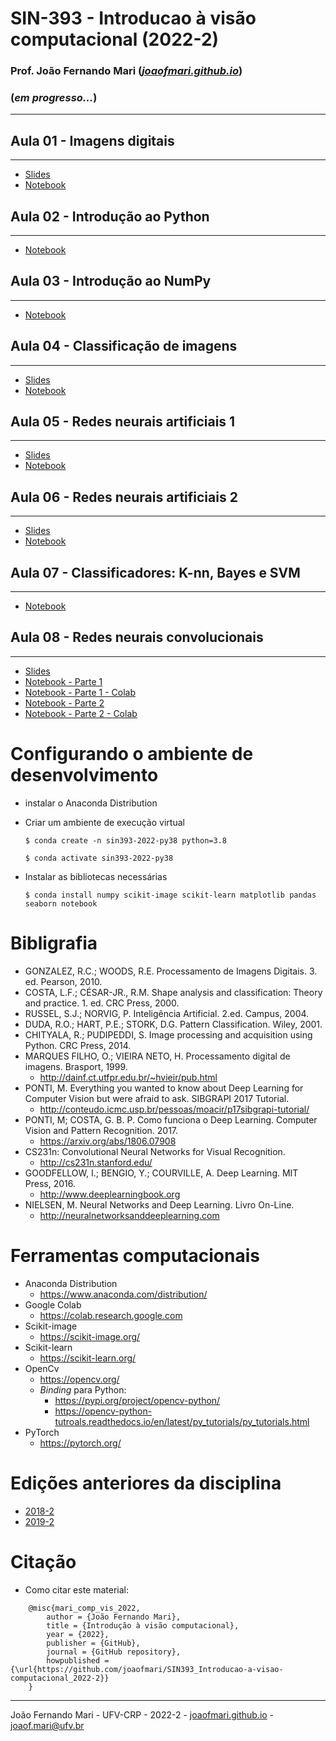 # SIN-393 - Introducao à visão computacional (2022-2)

### Prof. João Fernando Mari ([*joaofmari.github.io*](https://joaofmari.github.io/))
### (*em progresso...*)
---

## Aula 01 - Imagens digitais
---
* [Slides](/slides/Aula01.ImagensDigitais.(2022-2).pdf)
* [Notebook](/notebooks/Aula%2001%20-%20Imagens%20digitais.ipynb)

## Aula 02 - Introdução ao Python
---
* [Notebook](https://github.com/joaofmari/SIN393_Introducao-a-visao-computacional_2022-2/blob/main/notebooks/Aula%2002%20-%20Introdu%C3%A7%C3%A3o%20ao%20Python.ipynb)

## Aula 03 - Introdução ao NumPy
---
* [Notebook](https://github.com/joaofmari/SIN393_Introducao-a-visao-computacional_2022-2/blob/main/notebooks/Aula%2003%20-%20Introdu%C3%A7%C3%A3o%20ao%20NumPy.ipynb)

## Aula 04 - Classificação de imagens
---
* [Slides](/slides/Aula04.ClassificacaoDeImagens.(2022-2).pdf)
* [Notebook](https://github.com/joaofmari/SIN393_Introducao-a-visao-computacional_2022-2/blob/main/notebooks/Aula%2004%20-%20Classifica%C3%A7%C3%A3o%20de%20imagens.ipynb)

## Aula 05 - Redes neurais artificiais 1
---
* [Slides](/slides/Aula05.RedesNeuraisArtificiais.1.(2022-2).pdf)
* [Notebook](https://github.com/joaofmari/SIN393_Introducao-a-visao-computacional_2022-2/blob/main/notebooks/Aula%2005%20-%20Redes%20Neurais%20Artificiais%201.ipynb)

## Aula 06 - Redes neurais artificiais 2
---
* [Slides](/slides/Aula06.RedesNeuraisArtificiais.2.(2022-2).pdf)
* [Notebook](https://github.com/joaofmari/SIN393_Introducao-a-visao-computacional_2022-2/blob/main/notebooks/Aula%2006%20-%20Redes%20Neurais%20Artificiais%202.ipynb)

## Aula 07 - Classificadores: K-nn, Bayes e SVM
---
* [Notebook](https://github.com/joaofmari/SIN393_Introducao-a-visao-computacional_2022-2/blob/main/notebooks/Aula%2007%20-%20Classificadores%20K-NN%2C%20Bayes%20e%20SVM.ipynb)

## Aula 08 - Redes neurais convolucionais
---
* [Slides](/slides/Aula08.RedesNeuraisConvolucionais.(2022-2).pdf)
* [Notebook - Parte 1](https://github.com/joaofmari/SIN393_Introducao-a-visao-computacional_2022-2/blob/main/notebooks/Aula%2008%20-%20Redes%20Neurais%20Convolucionais%20(Parte%201).ipynb)
* [Notebook - Parte 1 - Colab](https://colab.research.google.com/drive/1jlgl6d03pyJeG2WGiVwUtnTmyu0w6Evi?usp=sharing)
* [Notebook - Parte 2](https://github.com/joaofmari/SIN393_Introducao-a-visao-computacional_2022-2/blob/main/notebooks/Aula%2008%20-%20Redes%20Neurais%20Convolucionais%20(Parte%202).ipynb)
* [Notebook - Parte 2 - Colab](https://colab.research.google.com/drive/1PjQlQMFNMJNn9HuK3YgK4xqcd200PnsG?usp=sharing)



# Configurando o ambiente de desenvolvimento

* instalar o Anaconda Distribution

* Criar um ambiente de execução virtual
    
    ```$ conda create -n sin393-2022-py38 python=3.8```

    ```$ conda activate sin393-2022-py38```

* Instalar as bibliotecas necessárias

    ``` $ conda install numpy scikit-image scikit-learn matplotlib pandas seaborn notebook ```


# Bibligrafia

* GONZALEZ, R.C.; WOODS, R.E. Processamento de Imagens Digitais. 3. ed. Pearson, 2010.
* COSTA, L.F.; CÉSAR-JR., R.M. Shape analysis and classification: Theory and practice. 1. ed. CRC Press, 2000.
* RUSSEL, S.J.; NORVIG, P. Inteligência Artificial. 2.ed. Campus, 2004.
* DUDA, R.O.; HART, P.E.; STORK, D.G. Pattern Classification. Wiley, 2001. 
* CHITYALA, R.; PUDIPEDDI, S. Image processing and acquisition using Python. CRC Press, 2014.
* MARQUES FILHO, O.; VIEIRA NETO, H. Processamento digital de imagens. Brasport, 1999.
    * http://dainf.ct.utfpr.edu.br/~hvieir/pub.html   
* PONTI, M. Everything you wanted to know about Deep Learning for Computer Vision but were afraid to ask. SIBGRAPI 2017 Tutorial.
    * http://conteudo.icmc.usp.br/pessoas/moacir/p17sibgrapi-tutorial/  
* PONTI, M; COSTA, G. B. P. Como funciona o Deep Learning. Computer Vision and Pattern Recognition. 2017.
    * https://arxiv.org/abs/1806.07908  
* CS231n: Convolutional Neural Networks for Visual Recognition.
    * http://cs231n.stanford.edu/ 
* GOODFELLOW, I.; BENGIO, Y.; COURVILLE, A. Deep Learning. MIT Press, 2016. 
    * http://www.deeplearningbook.org 
* NIELSEN, M. Neural Networks and Deep Learning. Livro On-Line. 
    * http://neuralnetworksanddeeplearning.com  



# Ferramentas computacionais

* Anaconda Distribution
    * https://www.anaconda.com/distribution/
* Google Colab
    * https://colab.research.google.com
* Scikit-image
    * https://scikit-image.org/
* Scikit-learn
    * https://scikit-learn.org/
* OpenCv
    * https://opencv.org/
    * <i>Binding</i> para Python:
        * https://pypi.org/project/opencv-python/
        * https://opencv-python-tutroals.readthedocs.io/en/latest/py_tutorials/py_tutorials.html
* PyTorch
    * https://pytorch.org/

# Edições anteriores da disciplina

* [2018-2](https://github.com/joaofmari/computer-vision/tree/master/sin393-2018)
* [2019-2](https://github.com/joaofmari/computer-vision/tree/master/sin393-2019)

# Citação

* Como citar este material:

```
    @misc{mari_comp_vis_2022,
        author = {João Fernando Mari},
        title = {Introdução à visão computacional},
        year = {2022},
        publisher = {GitHub},
        journal = {GitHub repository},
        howpublished = {\url{https://github.com/joaofmari/SIN393_Introducao-a-visao-computacional_2022-2}}
    }
```

---
João Fernando Mari - UFV-CRP - 2022-2 - [joaofmari.github.io](joaofmari.github.io) - joaof.mari@ufv.br